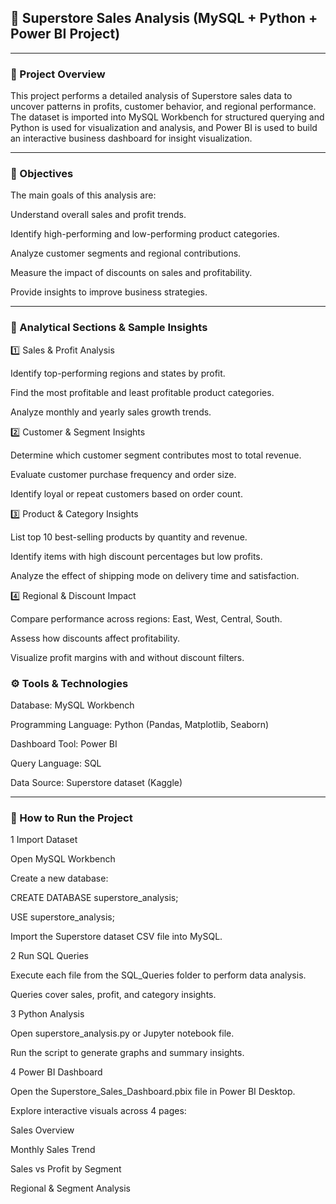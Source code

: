 ## 🛒 Superstore Sales Analysis (MySQL + Python + Power BI Project)

***

### 📌 Project Overview
This project performs a detailed analysis of Superstore sales data to uncover patterns in profits, customer behavior, and regional performance.
The dataset is imported into MySQL Workbench for structured querying and Python is used for visualization and analysis, and Power BI is used to build an interactive business dashboard for insight visualization.

***

### 🎯 Objectives
The main goals of this analysis are:

Understand overall sales and profit trends.

Identify high-performing and low-performing product categories.

Analyze customer segments and regional contributions.

Measure the impact of discounts on sales and profitability.

Provide insights to improve business strategies.

***

### 🧠 Analytical Sections & Sample Insights

1️⃣ Sales & Profit Analysis

Identify top-performing regions and states by profit.

Find the most profitable and least profitable product categories.

Analyze monthly and yearly sales growth trends.

2️⃣ Customer & Segment Insights

Determine which customer segment contributes most to total revenue.

Evaluate customer purchase frequency and order size.

Identify loyal or repeat customers based on order count.

3️⃣ Product & Category Insights

List top 10 best-selling products by quantity and revenue.

Identify items with high discount percentages but low profits.

Analyze the effect of shipping mode on delivery time and satisfaction.

4️⃣ Regional & Discount Impact

Compare performance across regions: East, West, Central, South.

Assess how discounts affect profitability.

Visualize profit margins with and without discount filters.

### ⚙️ Tools & Technologies

Database: MySQL Workbench

Programming Language: Python (Pandas, Matplotlib, Seaborn)

Dashboard Tool: Power BI

Query Language: SQL

Data Source: Superstore dataset (Kaggle)

***

### 🧾 How to Run the Project

1 Import Dataset

Open MySQL Workbench

Create a new database:

CREATE DATABASE superstore_analysis;

USE superstore_analysis;

Import the Superstore dataset CSV file into MySQL.

2 Run SQL Queries

Execute each file from the SQL_Queries folder to perform data analysis.

Queries cover sales, profit, and category insights.

3 Python Analysis

Open superstore_analysis.py or Jupyter notebook file.

Run the script to generate graphs and summary insights.

4 Power BI Dashboard

Open the Superstore_Sales_Dashboard.pbix file in Power BI Desktop.

Explore interactive visuals across 4 pages:

Sales Overview

Monthly Sales Trend

Sales vs Profit by Segment

Regional & Segment Analysis
